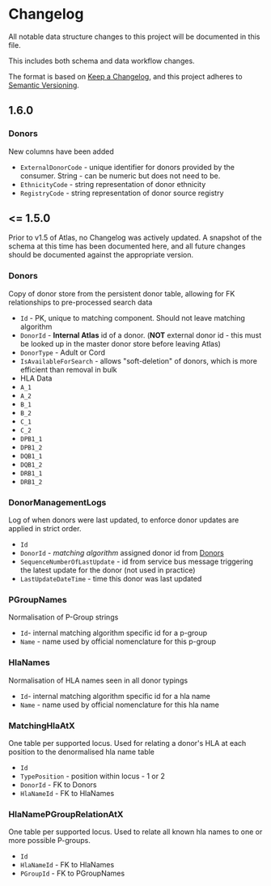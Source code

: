 ﻿# Changelog

All notable data structure changes to this project will be documented in this file.

This includes both schema and data workflow changes.

The format is based on [Keep a Changelog](https://keepachangelog.com/en/1.0.0/),
and this project adheres to [Semantic Versioning](https://semver.org/spec/v2.0.0.html).

## 1.6.0

### Donors

New columns have been added

* `ExternalDonorCode` - unique identifier for donors provided by the consumer. String - can be numeric but does not need to be. 
* `EthnicityCode` - string representation of donor ethnicity
* `RegistryCode` - string representation of donor source registry

## <= 1.5.0

Prior to v1.5 of Atlas, no Changelog was actively updated. A snapshot of the schema at this time has been documented here, and all future changes should be documented against the appropriate version.

### Donors

Copy of donor store from the persistent donor table, allowing for FK relationships to pre-processed search data

* `Id` - PK, unique to matching component. Should not leave matching algorithm
* `DonorId` - **Internal Atlas** id of a donor. (**NOT** external donor id - this must be looked up in the master donor store before leaving Atlas)
* `DonorType` - Adult or Cord
* `IsAvailableForSearch` - allows "soft-deletion" of donors, which is more efficient than removal in bulk
* HLA Data
* `A_1`
* `A_2`
* `B_1`
* `B_2`
* `C_1`
* `C_2`
* `DPB1_1`
* `DPB1_2`
* `DQB1_1`
* `DQB1_2`
* `DRB1_1`
* `DRB1_2`

### DonorManagementLogs

Log of when donors were last updated, to enforce donor updates are applied in strict order.

- `Id`
- `DonorId` - *matching algorithm* assigned donor id from [Donors](#donors)
- `SequenceNumberOfLastUpdate` - id from service bus message triggering the latest update for the donor (not used in practice)
- `LastUpdateDateTime` - time this donor was last updated

### PGroupNames

Normalisation of P-Group strings

* `Id`- internal matching algorithm specific id for a p-group
* `Name` - name used by official nomenclature for this p-group

### HlaNames

Normalisation of HLA names seen in all donor typings

* `Id`- internal matching algorithm specific id for a hla name
* `Name` - name used by official nomenclature for this hla name

### MatchingHlaAtX

One table per supported locus. Used for relating a donor's HLA at each position to the denormalised hla name table

* `Id`
* `TypePosition` - position within locus - 1 or 2
* `DonorId` - FK to Donors
* `HlaNameId` - FK to HlaNames

### HlaNamePGroupRelationAtX

One table per supported locus. Used to relate all known hla names to one or more possible P-groups.

* `Id` 
* `HlaNameId` - FK to HlaNames 
* `PGroupId` - FK to PGroupNames
